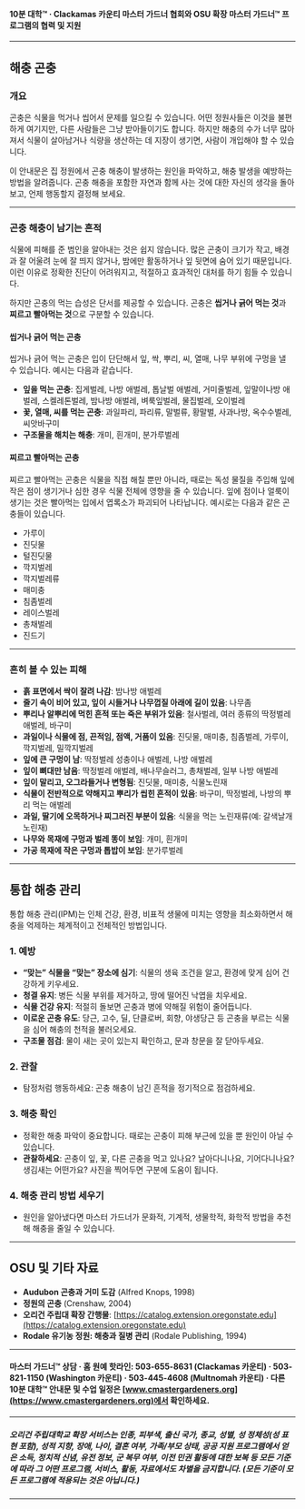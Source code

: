 #### 10분 대학™ · Clackamas 카운티 마스터 가드너 협회와 OSU 확장 마스터 가드너™ 프로그램의 협력 및 지원

---

## 해충 곤충

### 개요

곤충은 식물을 먹거나 씹어서 문제를 일으킬 수 있습니다. 어떤 정원사들은 이것을 불편하게 여기지만, 다른 사람들은 그냥 받아들이기도 합니다. 하지만 해충의 수가 너무 많아져서 식물이 살아남거나 식량을 생산하는 데 지장이 생기면, 사람이 개입해야 할 수 있습니다.

이 안내문은 집 정원에서 곤충 해충이 발생하는 원인을 파악하고, 해충 발생을 예방하는 방법을 알려줍니다. 곤충 해충을 포함한 자연과 함께 사는 것에 대한 자신의 생각을 돌아보고, 언제 행동할지 결정해 보세요.

---

### 곤충 해충이 남기는 흔적

식물에 피해를 준 범인을 알아내는 것은 쉽지 않습니다. 많은 곤충이 크기가 작고, 배경과 잘 어울려 눈에 잘 띄지 않거나, 밤에만 활동하거나 잎 뒷면에 숨어 있기 때문입니다. 이런 이유로 정확한 진단이 어려워지고, 적절하고 효과적인 대처를 하기 힘들 수 있습니다.

하지만 곤충의 먹는 습성은 단서를 제공할 수 있습니다. 곤충은 **씹거나 긁어 먹는 것**과 **찌르고 빨아먹는 것**으로 구분할 수 있습니다.

#### 씹거나 긁어 먹는 곤충

씹거나 긁어 먹는 곤충은 입이 단단해서 잎, 싹, 뿌리, 씨, 열매, 나무 부위에 구멍을 낼 수 있습니다. 예시는 다음과 같습니다.

- **잎을 먹는 곤충**: 집게벌레, 나방 애벌레, 톱날벌 애벌레, 거미줄벌레, 잎말이나방 애벌레, 스켈레톤벌레, 밤나방 애벌레, 벼룩잎벌레, 물집벌레, 오이벌레
- **꽃, 열매, 씨를 먹는 곤충**: 과일파리, 파리류, 말벌류, 황말벌, 사과나방, 옥수수벌레, 씨앗바구미
- **구조물을 해치는 해충**: 개미, 흰개미, 분가루벌레

#### 찌르고 빨아먹는 곤충

찌르고 빨아먹는 곤충은 식물을 직접 해칠 뿐만 아니라, 때로는 독성 물질을 주입해 잎에 작은 점이 생기거나 심한 경우 식물 전체에 영향을 줄 수 있습니다. 잎에 점이나 얼룩이 생기는 것은 빨아먹는 입에서 엽록소가 파괴되어 나타납니다. 예시로는 다음과 같은 곤충들이 있습니다.

- 가루이
- 진딧물
- 털진딧물
- 깍지벌레
- 깍지벌레류
- 매미충
- 침좀벌레
- 레이스벌레
- 총채벌레
- 진드기

---

### 흔히 볼 수 있는 피해

- **흙 표면에서 싹이 잘려 나감**: 밤나방 애벌레
- **줄기 속이 비어 있고, 잎이 시들거나 나무껍질 아래에 길이 있음**: 나무좀
- **뿌리나 알뿌리에 먹힌 흔적 또는 죽은 부위가 있음**: 철사벌레, 여러 종류의 딱정벌레 애벌레, 바구미
- **과일이나 식물에 점, 끈적임, 점액, 거품이 있음**: 진딧물, 매미충, 침좀벌레, 가루이, 깍지벌레, 밀깍지벌레
- **잎에 큰 구멍이 남**: 딱정벌레 성충이나 애벌레, 나방 애벌레
- **잎이 뼈대만 남음**: 딱정벌레 애벌레, 배나무슬러그, 총채벌레, 일부 나방 애벌레
- **잎이 말리고, 오그라들거나 변형됨**: 진딧물, 매미충, 식물노린재
- **식물이 전반적으로 약해지고 뿌리가 씹힌 흔적이 있음**: 바구미, 딱정벌레, 나방의 뿌리 먹는 애벌레
- **과일, 딸기에 오목하거나 찌그러진 부분이 있음**: 식물을 먹는 노린재류(예: 갈색날개노린재)
- **나무와 목재에 구멍과 벌레 똥이 보임**: 개미, 흰개미
- **가공 목재에 작은 구멍과 톱밥이 보임**: 분가루벌레

---

## 통합 해충 관리

통합 해충 관리(IPM)는 인체 건강, 환경, 비표적 생물에 미치는 영향을 최소화하면서 해충을 억제하는 체계적이고 전체적인 방법입니다.

### 1. 예방

- **“맞는” 식물을 “맞는” 장소에 심기**: 식물의 생육 조건을 알고, 환경에 맞게 심어 건강하게 키우세요.
- **청결 유지**: 병든 식물 부위를 제거하고, 땅에 떨어진 낙엽을 치우세요.
- **식물 건강 유지**: 적절히 돌보면 곤충과 병에 약해질 위험이 줄어듭니다.
- **이로운 곤충 유도**: 당근, 고수, 딜, 단클로버, 회향, 야생당근 등 곤충을 부르는 식물을 심어 해충의 천적을 불러오세요.
- **구조물 점검**: 물이 새는 곳이 있는지 확인하고, 문과 창문을 잘 닫아두세요.

### 2. 관찰

- 탐정처럼 행동하세요: 곤충 해충이 남긴 흔적을 정기적으로 점검하세요.

### 3. 해충 확인

- 정확한 해충 파악이 중요합니다. 때로는 곤충이 피해 부근에 있을 뿐 원인이 아닐 수 있습니다.
- **관찰하세요**: 곤충이 잎, 꽃, 다른 곤충을 먹고 있나요? 날아다니나요, 기어다니나요? 생김새는 어떤가요? 사진을 찍어두면 구분에 도움이 됩니다.

### 4. 해충 관리 방법 세우기

- 원인을 알아냈다면 마스터 가드너가 문화적, 기계적, 생물학적, 화학적 방법을 추천해 해충을 줄일 수 있습니다.

---

## OSU 및 기타 자료

- **Audubon 곤충과 거미 도감** (Alfred Knops, 1998)
- **정원의 곤충** (Crenshaw, 2004)
- **오리건 주립대 확장 간행물**: [https://catalog.extension.oregonstate.edu](https://catalog.extension.oregonstate.edu)
- **Rodale 유기농 정원: 해충과 질병 관리** (Rodale Publishing, 1994)

---

#### 마스터 가드너™ 상담 · 홈 원예 핫라인: 503-655-8631 (Clackamas 카운티) · 503-821-1150 (Washington 카운티) · 503-445-4608 (Multnomah 카운티) · 다른 10분 대학™ 안내문 및 수업 일정은 [www.cmastergardeners.org](https://www.cmastergardeners.org)에서 확인하세요.

---

##### 오리건 주립대학교 확장 서비스는 인종, 피부색, 출신 국가, 종교, 성별, 성 정체성(성 표현 포함), 성적 지향, 장애, 나이, 결혼 여부, 가족/부모 상태, 공공 지원 프로그램에서 얻은 소득, 정치적 신념, 유전 정보, 군 복무 여부, 이전 민권 활동에 대한 보복 등 모든 기준에 따라 그 어떤 프로그램, 서비스, 활동, 자료에서도 차별을 금지합니다. (모든 기준이 모든 프로그램에 적용되는 것은 아닙니다.)
---